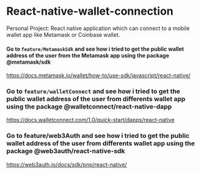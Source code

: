 # React-native-wallet-connection
Personal Project: React native application which can connect to a mobile wallet app like Metamask or Coinbase wallet.

#### Go to `feature/MetamaskSdk` and see how i tried to get the public wallet address of the user from the Metamask app using the package @metamask/sdk
https://docs.metamask.io/wallet/how-to/use-sdk/javascript/react-native/

### Go to `feature/walletConnect` and see how i tried to get the public wallet address of the user from differents wallet app using the package @walletconnect/react-native-dapp
https://docs.walletconnect.com/1.0/quick-start/dapps/react-native

### Go to feature/web3Auth and see how i tried to get the public wallet address of the user from differents wallet app using the package @web3auth/react-native-sdk
https://web3auth.io/docs/sdk/pnp/react-native/
